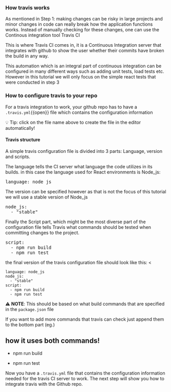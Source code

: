 ### How travis works 

As mentioned in Step 1: making changes can be risky in large projects and minor changes in code can really break how the application functions works. Instead of manually checking for these changes, one can use the Continous integration tool Travis CI

This is where Travis CI comes in, it is a Continuous Integration server that integrates with github to show the user whether their commits have broken the build in any way.

This automation which is an integral part of continuous integration can be configured in many different ways such as adding unit tests, load tests etc. However in this tutorial we will only focus on the simple react tests that were conducted in step 3



### How to configure travis to your repo

For a travis integration to work, your github repo has to have a `.travis.yml`{{open}} file which contains the configuration information  

💡 Tip: click on the file name above to create the file in the editor automatically!

#### Travis structure

A simple travis configuration file is divided into 3 parts: Language, version and scripts. 

The language tells the CI server what language the code utilizes in its builds. in this case the language used for React environments is Node_js:

<pre class="file" data-filename=".travis.yml" data-target="append">language: node_js
</pre>


The version can be specified however as that is not the focus of this tutorial we will use a stable version of Node_js



  <pre class="file" data-filename=".travis.yml" data-target="append">node_js: 
  - "stable"
</pre>

Finally the Script part, which might be the most diverse part of the configuration file tells Travis what commands should be tested when committing changes to the project.

  <pre class="file" data-filename=".travis.yml" data-target="append">script:
  - npm run build
  - npm run test
</pre>

the final version of the travis configuration file should look like this: <

```
language: node_js
node_js:
  - "stable"
script:
  - npm run build
  - npm run test

```
⚠ **NOTE**: This should be based on what build commands that are specified in the `package.json` file






If you want to add more commands that travis can check just append them to the bottom part (eg.)


## how it uses both commands!
- npm run build

- npm run test



Now you have a `.travis.yml` file that contains the configuration information needed for the travis CI server to work. The next step will show you how to integrate travis with the Github repo.